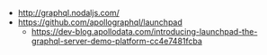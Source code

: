 - http://graphql.nodaljs.com/
- https://github.com/apollographql/launchpad
  - https://dev-blog.apollodata.com/introducing-launchpad-the-graphql-server-demo-platform-cc4e7481fcba